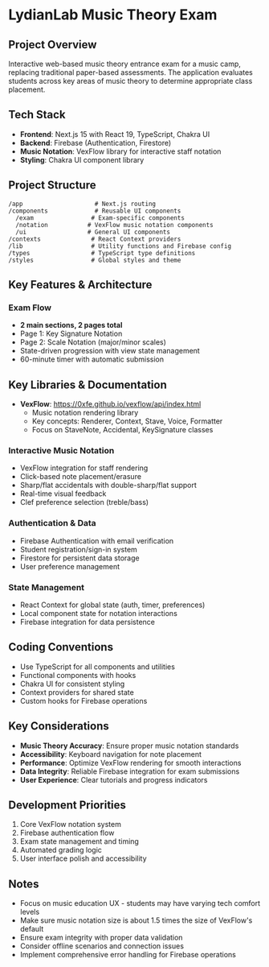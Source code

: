 # LydianLab Music Theory Exam

## Project Overview

Interactive web-based music theory entrance exam for a music camp, replacing traditional paper-based assessments. The application evaluates students across key areas of music theory to determine appropriate class placement.

## Tech Stack

- **Frontend**: Next.js 15 with React 19, TypeScript, Chakra UI
- **Backend**: Firebase (Authentication, Firestore)
- **Music Notation**: VexFlow library for interactive staff notation
- **Styling**: Chakra UI component library

## Project Structure

```
/app                    # Next.js routing
/components             # Reusable UI components
  /exam                # Exam-specific components
  /notation           # VexFlow music notation components
  /ui                 # General UI components
/contexts              # React Context providers
/lib                   # Utility functions and Firebase config
/types                 # TypeScript type definitions
/styles                # Global styles and theme
```

## Key Features & Architecture

### Exam Flow

- **2 main sections, 2 pages total**
- Page 1: Key Signature Notation
- Page 2: Scale Notation (major/minor scales)
- State-driven progression with view state management
- 60-minute timer with automatic submission

## Key Libraries & Documentation

- **VexFlow**: https://0xfe.github.io/vexflow/api/index.html
  - Music notation rendering library
  - Key concepts: Renderer, Context, Stave, Voice, Formatter
  - Focus on StaveNote, Accidental, KeySignature classes

### Interactive Music Notation

- VexFlow integration for staff rendering
- Click-based note placement/erasure
- Sharp/flat accidentals with double-sharp/flat support
- Real-time visual feedback
- Clef preference selection (treble/bass)

### Authentication & Data

- Firebase Authentication with email verification
- Student registration/sign-in system
- Firestore for persistent data storage
- User preference management

### State Management

- React Context for global state (auth, timer, preferences)
- Local component state for notation interactions
- Firebase integration for data persistence

## Coding Conventions

- Use TypeScript for all components and utilities
- Functional components with hooks
- Chakra UI for consistent styling
- Context providers for shared state
- Custom hooks for Firebase operations

## Key Considerations

- **Music Theory Accuracy**: Ensure proper music notation standards
- **Accessibility**: Keyboard navigation for note placement
- **Performance**: Optimize VexFlow rendering for smooth interactions
- **Data Integrity**: Reliable Firebase integration for exam submissions
- **User Experience**: Clear tutorials and progress indicators

## Development Priorities

1. Core VexFlow notation system
2. Firebase authentication flow
3. Exam state management and timing
4. Automated grading logic
5. User interface polish and accessibility

## Notes

- Focus on music education UX - students may have varying tech comfort levels
- Make sure music notation size is about 1.5 times the size of VexFlow's default
- Ensure exam integrity with proper data validation
- Consider offline scenarios and connection issues
- Implement comprehensive error handling for Firebase operations
